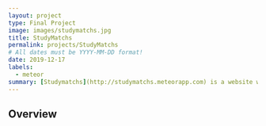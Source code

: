 ```yaml
---
layout: project
type: Final Project
image: images/studymatchs.jpg
title: StudyMatchs
permalink: projects/StudyMatchs
# All dates must be YYYY-MM-DD format!
date: 2019-12-17
labels:
  - meteor
summary: [Studymatchs](http://studymatchs.meteorapp.com) is a website with the goal to create study groups at University of Hawaii at Manoa
---
```


## Overview












